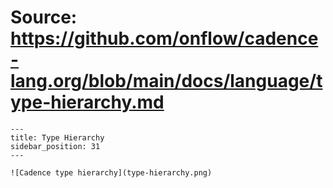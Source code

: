 # Source: https://github.com/onflow/cadence-lang.org/blob/main/docs/language/type-hierarchy.md

```
---
title: Type Hierarchy
sidebar_position: 31
---

![Cadence type hierarchy](type-hierarchy.png)

```
